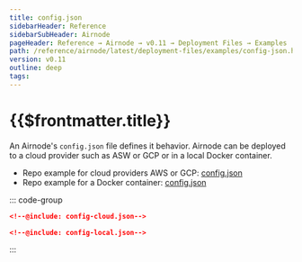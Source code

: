 ```yaml
---
title: config.json
sidebarHeader: Reference
sidebarSubHeader: Airnode
pageHeader: Reference → Airnode → v0.11 → Deployment Files → Examples
path: /reference/airnode/latest/deployment-files/examples/config-json.html
version: v0.11
outline: deep
tags:
---
```


<VersionWarning/>

<PageHeader/>

<SearchHighlight/>

<FlexStartTag/>

# {{$frontmatter.title}}

An Airnode's `config.json` file defines it behavior. Airnode can be deployed to
a cloud provider such as ASW or GCP or in a local Docker container.

- Repo example for cloud providers AWS or GCP:
  [config.json](https://github.com/api3dao/airnode/blob/v0.8/packages/airnode-deployer/config/config.example.json)
- Repo example for a Docker container:
  [config.json](https://github.com/api3dao/airnode/blob/v0.8/packages/airnode-node/config/config.example.json)

::: code-group

```json [Cloud Providers]
<!--@include: config-cloud.json-->
```

```json [Docker Container]
<!--@include: config-local.json-->
```

:::

<FlexEndTag/>
